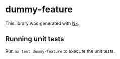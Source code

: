 # dummy-feature

This library was generated with [Nx](https://nx.dev).

## Running unit tests

Run `nx test dummy-feature` to execute the unit tests.
